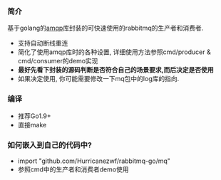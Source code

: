 ### 简介
基于golang的[amqp](https://godoc.org/github.com/streadway/amqp)库封装的可快速使用的rabbitmq的生产者和消费者.
* 支持自动断线重连
* 简化了使用amqp库时的各种设置, 详细使用方法参照cmd/producer & cmd/consumer的demo实现
* **最好先看下封装的源码判断是否符合自己的场景要求,而后决定是否使用**
* 如果决定使用, 你可能需要修改一下mq包中的log库的指向.


### 编译
* 推荐Go1.9+
* 直接make

### 如何嵌入到自己的代码中?
* import "github.com/Hurricanezwf/rabbitmq-go/mq"
* 参照cmd中的生产者和消费者demo使用
